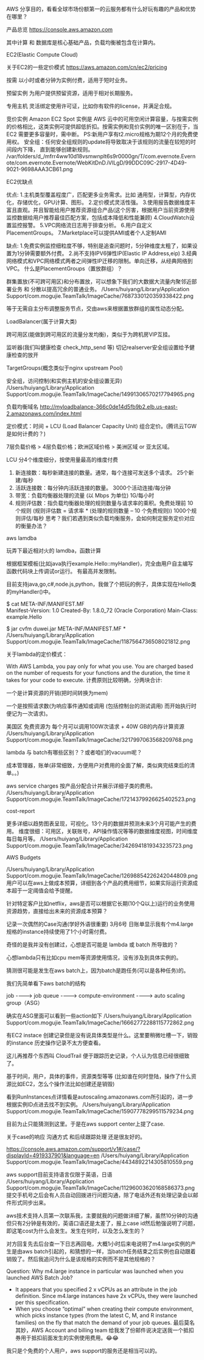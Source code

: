 AWS
分享目的，看看全球市场份额第一的云服务都有什么好玩有趣的产品和优势在哪里？

产品总览 https://console.aws.amazon.com

其中计算 和 数据库是核心基础产品，负载均衡被包含在计算内。

EC2(Elastic Compute Cloud)

关于EC2的一些定价模式 https://aws.amazon.com/cn/ec2/pricing

按需 以小时或者分钟为实例付费，适用于短时业务。

预留实例 为用户提供预留资源，适用于相对长期服务。

专用主机 灵活绑定使用许可证，比如你有软件的license，并满足合规。

竞价实例 Amazon EC2 Spot 实例是 AWS 云中的可用空闲计算容量，与按需实例的价格相比，这类实例可提供超低折扣。按需实例和竞价实例的唯一区别在于，当 EC2 需要更多容量时，需中断。
PS:新用户享有t2.micro规格为期12个月的免费使用权。
安全组：任何安全组规则的update将导致取决于该规则的流量在较短的时间段内下降， 直到能够创建新规则。 /var/folders/d_/mfrr4ww10d18vsmwnplt6s9r0000gn/T/com.evernote.Evernote/com.evernote.Evernote/WebKitDnD.iVlLgD/99DDC09C-2917-4D49-9021-9698AAA3CB61.png

EC2优缺点

优点:
1.主机类型覆盖程度广，匹配更多业务需求。比如 通用型，计算型，内存优化，存储优化，GPU计算、图形。
2.定价模式灵活性强。
3.使用报告数据维度丰富且直观。并且智能给用户推荐资源组合产品(这个厉害，根据用户当前资源使用监控数据给用户推荐最佳匹配方案，包括成本降低和性能兼顾)
4.CloudWatch设置监控报警。
5.VPC网络流日志用于排查分析。
6.用户自定义 PlacementGroups。
7.Marketplace可以提供AMI或者个人定制AMI

缺点:
1.免费实例监控细粒度不够，特别是追查问题时，5分钟维度太粗了，如果设置为1分钟需要额外付费。
2.尚不支持IPV6弹性IP(Elastic IP Address,eip)
3.经典网络模式和VPC网络模式两者之间弹性IP迁移的限制。单向迁移，从经典网络到VPC。
什么是PlacementGroups（置放群组）？

群集置放(不可跨可用区)和分布置放，可以想象下我们的大数据大流量内聚邻近部署业务 和 分散以提高冗余的普通业务。 /Users/huiyang/Library/Application Support/com.mogujie.TeamTalk/ImageCache/7687330120359338422.png

等于无需自主分布调整服务节点，交由aws来根据置放群组的属性动态分配。

LoadBalancer(属于计算大类)

跨可用区(能做到跨可用区的流量分发均衡)，类似于为跨机房VIP互挂。

监听器(我们叫健康检查 check_http_send 等) 切记realserver安全组设置给予健康检查的放开

TargetGroups(概念类似于nginx upstream Pool)

安全组，访问控制(和实例主机的安全组设置无异) /Users/huiyang/Library/Application Support/com.mogujie.TeamTalk/ImageCache/14991306570217794965.png

负载均衡域名 http://myloadbalance-366c0de14d5fb9b2.elb.us-east-2.amazonaws.com/index.html

定价模式：时间 + LCU (Load Balancer Capacity Unit) 组合定价。(腾讯云TGW是如何计费的？)

7层负载价格 > 4层负载价格；欧洲区域价格 > 美洲区域 or 亚太区域。

LCU 分4个维度细分，按使用量最高的维度付费

1. 新连接数：每秒新建连接的数量。通常，每个连接可发送多个请求。   25个新建/每秒
2. 活跃连接数：每分钟内活跃连接的数量。   3000个活动连接/每分钟
3. 带宽：负载均衡器处理的流量 (以 Mbps 为单位)   1G/每小时
4. 规则评估数：指负载均衡器处理的规则数量与请求率的乘积。免费处理前 10 个规则 (规则评估数 = 请求率 * (处理的规则数量 – 10 个免费规则))     1000个规则评估/每秒
思考？我们若遇到类似负载均衡服务，会如何制定服务定价对应的衡量办法？

aws lamdba

玩弄下最近相对火的 lamdba，函数计算

根据框架模板(比如java执行example.Hello::myHandler)，完全由用户自主编写函数代码块上传调试or运行。 有最高并发限制。

目前支持java,go,c#,node.js,python，我做了个把玩的例子，具体实现在Hello类的myHandler()中。

$ cat  META-INF/MANIFEST.MF   
Manifest-Version: 1.0
Created-By: 1.8.0_72 (Oracle Corporation)
Main-Class: example.Hello

$ jar cvfm duwei.jar META-INF/MANIFEST.MF *
/Users/huiyang/Library/Application Support/com.mogujie.TeamTalk/ImageCache/1187564736508021812.png

关于lambda的定价模式：

With AWS Lambda, you pay only for what you use.
You are charged based on the number of requests for your functions and the duration, 
the time it takes for your code to execute.
计费原则比较明确，分两块合计:

一个是计算资源的开销(把时间转换为mem)

一个是按照请求数(为响应事件通知或调用 (包括控制台的测试调用) 而开始执行时便记为一次请求)。

美国区 免费资源为 每个月可以调用100W次请求 + 40W GB的内存计算资源
/Users/huiyang/Library/Application Support/com.mogujie.TeamTalk/ImageCache/3217997063568209768.png

lambda 与 batch有哪些区别？？或者咱们的vacuum呢？

成本管理器，账单(非常细致，方便用户对费用的全面了解，类似爽完结束后的清单。。)

aws service charges 按产品分配合计并展示详细子类的费用。 /Users/huiyang/Library/Application Support/com.mogujie.TeamTalk/ImageCache/17214379926625402523.png

cost-report

更多详细以趋势图表呈现，可视化。13个月的数据并预测未来3个月可能产生的费用。 维度很细：可用区，关联账号，API操作情况等等的数据维度视图，时间维度每日每月等。 /Users/huiyang/Library/Application Support/com.mogujie.TeamTalk/ImageCache/3426941819343235723.png

AWS Budgets

/Users/huiyang/Library/Application Support/com.mogujie.TeamTalk/ImageCache/12698854226242044809.png 用户可以在aws上做成本预算，详细到各个产品的费用细节，如果实际运行资源成本超于一定阈值会给予提醒。

针对特定客户比如netflix，aws是否可以根据它长期(10个Q以上)运行的业务使用资源趋势，直接给出未来的资源成本预算？

记录一次偶然的Case沟通(学好外语很重要)
3月6号 日账单显示我有个m4.large规格的instance持续使用了1个小时需付费。

奇怪的是我并没有创建过，心想是否可能是 lambda 或 batch 所导致的？

心想lambda只有比如cpu mem等资源使用情况，没有涉及到具体实例的。

猜测很可能是发生在aws batch上，因为batch是跑任务(可以是各种任务)的。

我们先简单看下aws batch的结构

job ----> job queue ----> compute-environment ----> auto scaling group（ASG）

确实在ASG里面可以看到一些action如下 /Users/huiyang/Library/Application Support/com.mogujie.TeamTalk/ImageCache/16662772288115772862.png

有EC2 instace 创建记录但是没有说具体类型是什么。这里要稍微吐槽一下，销毁的instance 历史操作记录不太方便查看。

这儿再推荐个东西叫 CloudTrail 便于跟踪历史记录，个人认为信息已经很细致了。

基于时间，用户，具体的事件，资源类型等等 (比如谁在何时登陆，操作了什么资源比如EC2，怎么个操作法比如创建还是销毁)

看到RunInstances点详情看是autoscaling.amazonaws.com所引起的，进一步根据实例ID点进去找不到实例。 /Users/huiyang/Library/Application Support/com.mogujie.TeamTalk/ImageCache/15907778299511579234.png

目前为止只能猜测到这里。于是在aws support center上提了case.

关于case的响应 沟通方式 和后续跟踪处理 还是很友好的。

https://console.aws.amazon.com/support/v1#/case/?displayId=4919337901&language=en /Users/huiyang/Library/Application Support/com.mogujie.TeamTalk/ImageCache/4434892214305810559.png

aws support目前支持语言仅限于英语，日语 /Users/huiyang/Library/Application Support/com.mogujie.TeamTalk/ImageCache/11296003620168586373.png 提交手机号之后会有人员自动回拨进行问题沟通，除了电话外还有处理记录会以邮件形式同步出来。

aws技术支持人员第一次联系我，主要就我的问题做详细了解，虽然10分钟的沟通但只有2分钟是有效的，英语口语还是太差了，报上case id然后勉强说明了问题，即这笔cost为什么会发生。发生在何时，以及怎么发生的？

对方回复先去后台查一下日志再回电，大概1小时后来电说明了m4.large实例的产生是由aws batch引起的，和猜想的一样，当batch任务结束之后实例也自动跟着销毁了。然后我追问为什么是该规格的实例而不是其他规格的？

Question: Why m4.large instance in particular was launched when you launched AWS Batch Job?

- It appears that you specified 2 x vCPUs as an attribute in the job definition. Since m4.large instances have 2x vCPUs, they were launched per this specification.
- When you choose “optimal” when creating their compute environment, which picks instance types (from the latest C, M, and R instance families) on the fly that match the demand of your job queues.
最后莫名其妙，AWS Account and billing team 给我发了份邮件说决定送我一个抵扣券用于抵扣前面发生的实例使用费用。😂😂

我只是个免费的个人用户，aws support的服务还是相当可以的。
